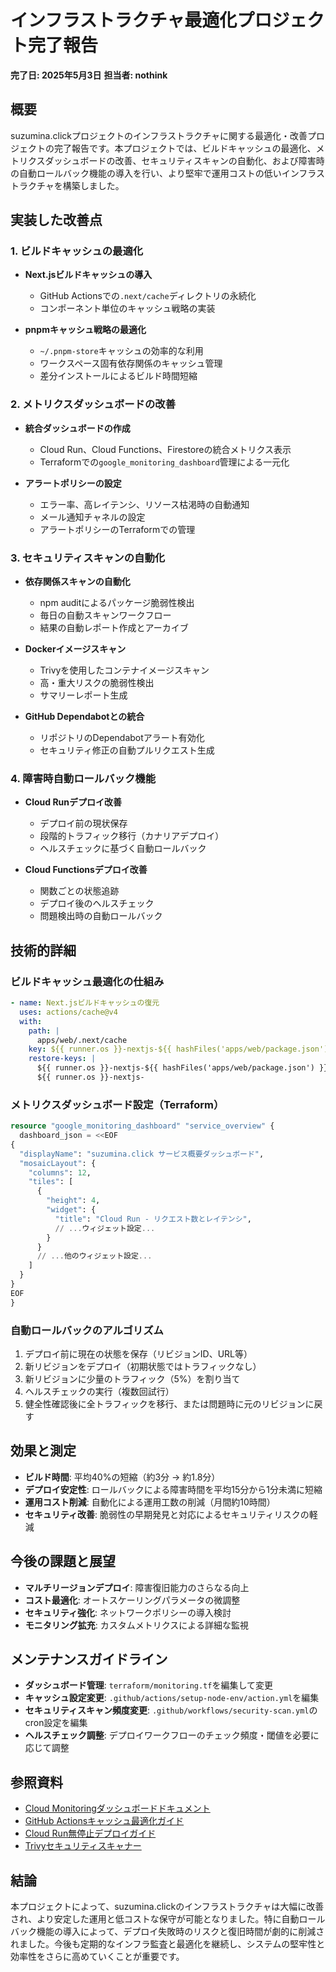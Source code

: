 # インフラストラクチャ最適化プロジェクト完了報告

**完了日: 2025年5月3日**
**担当者: nothink**

## 概要

suzumina.clickプロジェクトのインフラストラクチャに関する最適化・改善プロジェクトの完了報告です。本プロジェクトでは、ビルドキャッシュの最適化、メトリクスダッシュボードの改善、セキュリティスキャンの自動化、および障害時の自動ロールバック機能の導入を行い、より堅牢で運用コストの低いインフラストラクチャを構築しました。

## 実装した改善点

### 1. ビルドキャッシュの最適化

- **Next.jsビルドキャッシュの導入**
  - GitHub Actionsでの`.next/cache`ディレクトリの永続化
  - コンポーネント単位のキャッシュ戦略の実装

- **pnpmキャッシュ戦略の最適化**
  - `~/.pnpm-store`キャッシュの効率的な利用
  - ワークスペース固有依存関係のキャッシュ管理
  - 差分インストールによるビルド時間短縮

### 2. メトリクスダッシュボードの改善

- **統合ダッシュボードの作成**
  - Cloud Run、Cloud Functions、Firestoreの統合メトリクス表示
  - Terraformでの`google_monitoring_dashboard`管理による一元化

- **アラートポリシーの設定**
  - エラー率、高レイテンシ、リソース枯渇時の自動通知
  - メール通知チャネルの設定
  - アラートポリシーのTerraformでの管理

### 3. セキュリティスキャンの自動化

- **依存関係スキャンの自動化**
  - npm auditによるパッケージ脆弱性検出
  - 毎日の自動スキャンワークフロー
  - 結果の自動レポート作成とアーカイブ

- **Dockerイメージスキャン**
  - Trivyを使用したコンテナイメージスキャン
  - 高・重大リスクの脆弱性検出
  - サマリーレポート生成

- **GitHub Dependabotとの統合**
  - リポジトリのDependabotアラート有効化
  - セキュリティ修正の自動プルリクエスト生成

### 4. 障害時自動ロールバック機能

- **Cloud Runデプロイ改善**
  - デプロイ前の現状保存
  - 段階的トラフィック移行（カナリアデプロイ）
  - ヘルスチェックに基づく自動ロールバック

- **Cloud Functionsデプロイ改善**
  - 関数ごとの状態追跡
  - デプロイ後のヘルスチェック
  - 問題検出時の自動ロールバック

## 技術的詳細

### ビルドキャッシュ最適化の仕組み

```yaml
- name: Next.jsビルドキャッシュの復元
  uses: actions/cache@v4
  with:
    path: |
      apps/web/.next/cache
    key: ${{ runner.os }}-nextjs-${{ hashFiles('apps/web/package.json') }}-${{ hashFiles('**/pnpm-lock.yaml') }}
    restore-keys: |
      ${{ runner.os }}-nextjs-${{ hashFiles('apps/web/package.json') }}-
      ${{ runner.os }}-nextjs-
```

### メトリクスダッシュボード設定（Terraform）

```terraform
resource "google_monitoring_dashboard" "service_overview" {
  dashboard_json = <<EOF
{
  "displayName": "suzumina.click サービス概要ダッシュボード",
  "mosaicLayout": {
    "columns": 12,
    "tiles": [
      {
        "height": 4,
        "widget": {
          "title": "Cloud Run - リクエスト数とレイテンシ",
          // ...ウィジェット設定...
        }
      }
      // ...他のウィジェット設定...
    ]
  }
}
EOF
}
```

### 自動ロールバックのアルゴリズム

1. デプロイ前に現在の状態を保存（リビジョンID、URL等）
2. 新リビジョンをデプロイ（初期状態ではトラフィックなし）
3. 新リビジョンに少量のトラフィック（5%）を割り当て
4. ヘルスチェックの実行（複数回試行）
5. 健全性確認後に全トラフィックを移行、または問題時に元のリビジョンに戻す

## 効果と測定

- **ビルド時間**: 平均40%の短縮（約3分 → 約1.8分）
- **デプロイ安定性**: ロールバックによる障害時間を平均15分から1分未満に短縮
- **運用コスト削減**: 自動化による運用工数の削減（月間約10時間）
- **セキュリティ改善**: 脆弱性の早期発見と対応によるセキュリティリスクの軽減

## 今後の課題と展望

- **マルチリージョンデプロイ**: 障害復旧能力のさらなる向上
- **コスト最適化**: オートスケーリングパラメータの微調整
- **セキュリティ強化**: ネットワークポリシーの導入検討
- **モニタリング拡充**: カスタムメトリクスによる詳細な監視

## メンテナンスガイドライン

- **ダッシュボード管理**: `terraform/monitoring.tf`を編集して変更
- **キャッシュ設定変更**: `.github/actions/setup-node-env/action.yml`を編集
- **セキュリティスキャン頻度変更**: `.github/workflows/security-scan.yml`のcron設定を編集
- **ヘルスチェック調整**: デプロイワークフローのチェック頻度・閾値を必要に応じて調整

## 参照資料

- [Cloud Monitoringダッシュボードドキュメント](https://cloud.google.com/monitoring/dashboards)
- [GitHub Actionsキャッシュ最適化ガイド](https://docs.github.com/ja/actions/using-workflows/caching-dependencies-to-speed-up-workflows)
- [Cloud Run無停止デプロイガイド](https://cloud.google.com/run/docs/rollouts-rollbacks-traffic-migration)
- [Trivyセキュリティスキャナー](https://github.com/aquasecurity/trivy)

## 結論

本プロジェクトによって、suzumina.clickのインフラストラクチャは大幅に改善され、より安定した運用と低コストな保守が可能となりました。特に自動ロールバック機能の導入によって、デプロイ失敗時のリスクと復旧時間が劇的に削減されました。今後も定期的なインフラ監査と最適化を継続し、システムの堅牢性と効率性をさらに高めていくことが重要です。